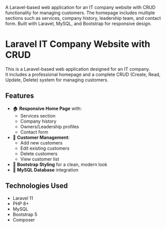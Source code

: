 A Laravel-based web application for an IT company website with CRUD functionality for managing customers. The homepage includes multiple sections such as services, company history, leadership team, and contact form. Built with Laravel, MySQL, and Bootstrap for responsive design.

# Laravel IT Company Website with CRUD

This is a Laravel-based web application designed for an IT company.  
It includes a professional homepage and a complete CRUD (Create, Read, Update, Delete) system for managing customers.

## Features
- 🏠 **Responsive Home Page** with:
  - Services section
  - Company history
  - Owners/Leadership profiles
  - Contact form
- 👤 **Customer Management**:
  - Add new customers
  - Edit existing customers
  - Delete customers
  - View customer list
- 🎨 **Bootstrap Styling** for a clean, modern look
- 💾 **MySQL Database** integration

## Technologies Used
- Laravel 11
- PHP 8+
- MySQL
- Bootstrap 5
- Composer
